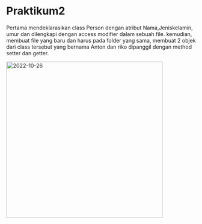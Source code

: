 # Praktikum2
Pertama mendeklarasikan class Person dengan atribut Nama,Jeniskelamin, umur dan dilengkapi dengan access modifier dalam sebuah file.
kemudian, membuat file yang baru dan harus pada folder yang sama, membuat 2 objek dari class tersebut yang bernama Anton dan riko dipanggil dengan method setter dan getter.


<img width="416" alt="2022-10-26" src="https://user-images.githubusercontent.com/92660879/198074856-30f58e13-4a9b-4acb-8ff2-cf9887be54ba.png">
